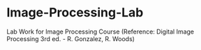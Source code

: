 # Image-Processing-Lab
Lab Work for Image Processing Course (Reference: Digital Image Processing 3rd ed. - R. Gonzalez, R. Woods)
